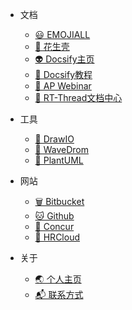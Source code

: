 - 文档
  - [😃 EMOJIALL](https://www.emojiall.com/zh-hans)
  - [🥜 花生壳](https://console.hsk.oray.com/forward)
  - [👽 Docsify主页](https://docsify.js.org/#/?id=docsify)
  - [📘 Docsify教程](https://www.cnblogs.com/xhemj/p/How-to-Use-Docsify.html)
  - [📘 AP Webinar](https://live.vhall.com/v3/user/home/49473489)
  - [📘 RT-Thread文档中心](https://www.rt-thread.org/document/site/#/)

- 工具
  - [📍 DrawIO](https://app.diagrams.net/)
  - [📍 WaveDrom](https://wavedrom.com/editor.html)
  - [📍 PlantUML](https://plantuml.com/)

- 网站
  - [🗑️ Bitbucket](https://bitbucket.org/dashboard/repositories)
  - [🐱 Github](https://github.com/)
  - [🔗 Concur](https://www.concursolutions.com/home.asp)
  - [🔗 HRCloud](https://corehr.hrcloud.com/#/Dashboard)

- 关于
  - [🌏 个人主页](http://sl646611hd.vicp.fun)
  - [📬 联系方式](mailto:qiangp@fortemedia.com) 

